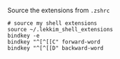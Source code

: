 

Source the extensions from `.zshrc`
```
# source my shell extensions
source ~/.lekkim_shell_extensions
bindkey -e
bindkey "^[^[[C" forward-word
bindkey "^[^[[D" backward-word
```
